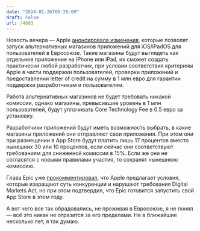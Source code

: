 ```yaml
---
date: "2024-01-26T00:26:00"
draft: False
url: /4603
---
```


Новость вечера — Apple [анонсировала изменения](https://www.macrumors.com/2024/01/25/ios-17-4-alternative-app-marketplaces-eu/), которые позволят запуск альтернативных магазинов приложений для iOS/iPadOS для пользователей в Евросоюзе. Такие магазины будут выглядеть как отдельное приложение на IPhone или iPad, их сможет создать практически любой разработчик, при условии соответствия критериям Apple в части поддержки пользователей, проверки приложений и предоставлении letter of credit на сумму в 1 млн евро для гарантии поддержки разработчикам и пользователям.

Работа альтернативных магазинов не будет требовать никакой комиссии, однако магазины, превысившие уровень в 1 млн пользователей, будут уплачивать Core Technology Fee в 0.5 евро за установку. 

Разработчики приложений будут иметь возможность выбрать, в какие магазины приложений они отправляют свои приложения. При этом они при размещении в App Store будут платить лишь 17 процентов вместо нынешних 30 или 10 процентов, если сейчас они соответствуют требованиям для сниженной комиссии в 15%. Если же они не согласятся с новыми правилами участия, то сохранят нынешнюю комиссию.

Глава Epic уже [прокомментировал](https://9to5mac.com/2024/01/25/epic-ceo-tim-sweeney-app-store-dma-changes/), что Apple предлагает условия, которые извращают суть конкуренции и нарушают требования Digital Markets Act, но при этом подтвердил, что Epic готовится запустить свой App Store в этом году.

А вот чего все так обрадовались, не проживая в Евросоюзе, я не понял — всё это никак не отразится за его пределами. Не в ближайшие несколько лет, я так думаю.
